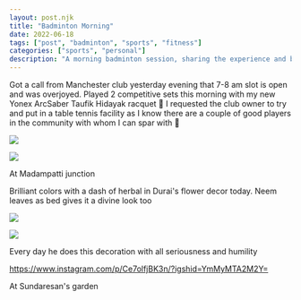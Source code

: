 ```yaml
---
layout: post.njk
title: "Badminton Morning"
date: 2022-06-18
tags: ["post", "badminton", "sports", "fitness"]
categories: ["sports", "personal"]
description: "A morning badminton session, sharing the experience and benefits of early morning sports activities."
---
```


Got a call from Manchester club yesterday evening that 7-8 am slot is open and was overjoyed. Played 2 competitive sets this morning with my new Yonex ArcSaber Taufik Hidayak racquet 🎾 I requested the club owner to try and put in a table tennis facility as I know there are a couple of good players in the community with whom I can spar with 🏓

![](/assets/images/badminton-morning-669772fd.jpg)

![](/assets/images/badminton-morning-f859bd1a.jpg)

At Madampatti junction

Brilliant colors with a dash of herbal in Durai's flower decor today. Neem leaves as bed gives it a divine look too

![](/assets/images/badminton-morning-f51ccdaa.jpg)

![](/assets/images/badminton-morning-2329dab2.jpg)

Every day he does this decoration with all seriousness and humility

https://www.instagram.com/p/Ce7olfjBK3n/?igshid=YmMyMTA2M2Y=

At Sundaresan's garden